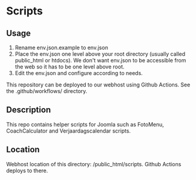 # Scripts

## Usage
1. Rename env.json.example to env.json
2. Place the env.json one level above your root directory (usually called public_html or htdocs). We don't want env.json to be accessible from the web so it has to be one level above root. 
3. Edit the env.json and configure according to needs. 

This repository can be deployed to our webhost using Github Actions. See the .github/workflows/ directory. 

## Description
This repo contains helper scripts for Joomla such as FotoMenu, CoachCalculator and Verjaardagscalendar scripts. 

## Location
Webhost location of this directory: /public_html/scripts. Github Actions deploys to there. 

